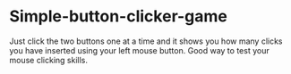 # Simple-button-clicker-game
Just click the two buttons one at a time and it shows you how many clicks you have inserted using your left mouse button. Good way to test your mouse clicking skills.

